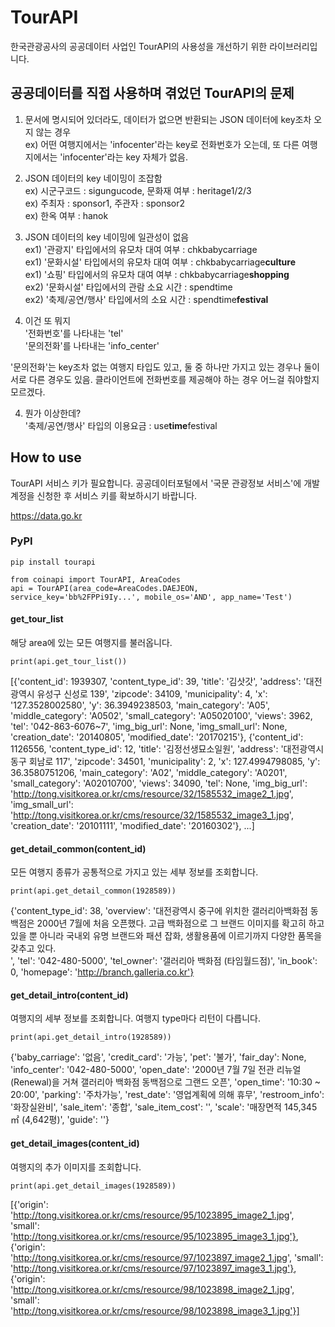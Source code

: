 # TourAPI
한국관광공사의 공공데이터 사업인 TourAPI의 사용성을 개선하기 위한 라이브러리입니다.

## 공공데이터를 직접 사용하며 겪었던 TourAPI의 문제
1. 문서에 명시되어 있더라도, 데이터가 없으면 반환되는 JSON 데이터에 key조차 오지 않는 경우  
ex) 어떤 여행지에서는 'infocenter'라는 key로 전화번호가 오는데, 또 다른 여행지에서는 'infocenter'라는 key 자체가 없음.  

2. JSON 데이터의 key 네이밍이 조잡함  
ex) 시군구코드 : sigungucode, 문화재 여부 : heritage1/2/3  
ex) 주최자 : sponsor1, 주관자 : sponsor2  
ex) 한옥 여부 : hanok

3. JSON 데이터의 key 네이밍에 일관성이 없음  
ex1) '관광지' 타입에서의 유모차 대여 여부 :  chkbabycarriage  
ex1) '문화시설' 타입에서의 유모차 대여 여부 : chkbabycarriage**culture**  
ex1) '쇼핑' 타입에서의 유모차 대여 여부 : chkbabycarriage**shopping**  
ex2) '문화시설' 타입에서의 관람 소요 시간 : spendtime  
ex2) '축제/공연/행사' 타입에서의 소요 시간 : spendtime**festival**

4. 이건 또 뭐지  
'전화번호'를 나타내는 'tel'  
'문의전화'를 나타내는 'info_center'

'문의전화'는 key조차 없는 여행지 타입도 있고, 둘 중 하나만 가지고 있는 경우나 둘이 서로 다른 경우도 있음. 클라이언트에 전화번호를 제공해야 하는 경우 어느걸 줘야할지 모르겠다.

4. 뭔가 이상한데?  
'축제/공연/행사' 타입의 이용요금 : use**time**festival

## How to use
TourAPI 서비스 키가 필요합니다. 공공데이터포털에서 '국문 관광정보 서비스'에 개발계정을 신청한 후 서비스 키를 확보하시기 바랍니다.

https://data.go.kr
### PyPI
~~~
pip install tourapi
~~~

~~~
from coinapi import TourAPI, AreaCodes
api = TourAPI(area_code=AreaCodes.DAEJEON, service_key='bb%2FPPi9Iy...', mobile_os='AND', app_name='Test')
~~~
#### get_tour_list
해당 area에 있는 모든 여행지를 불러옵니다.
~~~
print(api.get_tour_list())
~~~
[{'content_id': 1939307, 'content_type_id': 39, 'title': '김삿갓', 'address': '대전광역시 유성구 신성로 139', 'zipcode': 34109, 'municipality': 4, 'x': '127.3528002580', 'y': 36.3949238503, 'main_category': 'A05', 'middle_category': 'A0502', 'small_category': 'A05020100', 'views': 3962, 'tel': '042-863-6076~7', 'img_big_url': None, 'img_small_url': None, 'creation_date': '20140805', 'modified_date': '20170215'}, {'content_id': 1126556, 'content_type_id': 12, 'title': '김정선생묘소일원', 'address': '대전광역시 동구 회남로 117', 'zipcode': 34501, 'municipality': 2, 'x': 127.4994798085, 'y': 36.3580751206, 'main_category': 'A02', 'middle_category': 'A0201', 'small_category': 'A02010700', 'views': 34090, 'tel': None, 'img_big_url': 'http://tong.visitkorea.or.kr/cms/resource/32/1585532_image2_1.jpg', 'img_small_url': 'http://tong.visitkorea.or.kr/cms/resource/32/1585532_image3_1.jpg', 'creation_date': '20101111', 'modified_date': '20160302'}, ...]

#### get_detail_common(content_id)
모든 여행지 종류가 공통적으로 가지고 있는 세부 정보를 조회합니다.
~~~
print(api.get_detail_common(1928589))
~~~
{'content_type_id': 38, 'overview': '대전광역시 중구에 위치한 갤러리아백화점 동백점은 2000년 7월에 처음 오픈했다. 고급 백화점으로 그 브랜드 이미지를 확고히 하고 있을 뿐 아니라 국내외 유명 브랜드와 패션 잡화, 생활용품에 이르기까지 다양한 품목을 갖추고 있다. <br>', 'tel': '042-480-5000', 'tel_owner': '갤러리아 백화점 (타임월드점)', 'in_book': 0, 'homepage': 'http://branch.galleria.co.kr'}

#### get_detail_intro(content_id)
여행지의 세부 정보를 조회합니다. 여행지 type마다 리턴이 다릅니다.
~~~
print(api.get_detail_intro(1928589))
~~~
{'baby_carriage': '없음', 'credit_card': '가능', 'pet': '불가', 'fair_day': None, 'info_center': '042-480-5000', 'open_date': '2000년 7월 7일 전관 리뉴얼(Renewal)을 거쳐 갤러리아 백화점 동백점으로 그랜드 오픈', 'open_time': '10:30 ~ 20:00', 'parking': '주차가능', 'rest_date': '영업계획에 의해 휴무', 'restroom_info': '화장실완비', 'sale_item': '종합', 'sale_item_cost': '', 'scale': '매장면적 145,345㎡ (4,642평)', 'guide': ''}

#### get_detail_images(content_id)
여행지의 추가 이미지를 조회합니다.
~~~
print(api.get_detail_images(1928589))
~~~
[{'origin': 'http://tong.visitkorea.or.kr/cms/resource/95/1023895_image2_1.jpg', 'small': 'http://tong.visitkorea.or.kr/cms/resource/95/1023895_image3_1.jpg'},  
{'origin': 'http://tong.visitkorea.or.kr/cms/resource/97/1023897_image2_1.jpg', 'small': 'http://tong.visitkorea.or.kr/cms/resource/97/1023897_image3_1.jpg'},  
{'origin': 'http://tong.visitkorea.or.kr/cms/resource/98/1023898_image2_1.jpg', 'small': 'http://tong.visitkorea.or.kr/cms/resource/98/1023898_image3_1.jpg'}]
